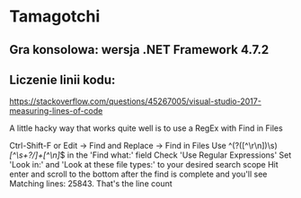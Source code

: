 # Tamagotchi


## Gra konsolowa: wersja .NET Framework 4.7.2


## Liczenie linii kodu:
https://stackoverflow.com/questions/45267005/visual-studio-2017-measuring-lines-of-code

A little hacky way that works quite well is to use a RegEx with Find in Files

Ctrl-Shift-F or Edit -> Find and Replace -> Find in Files
Use ^(?([^\r\n])\s)*[^\s+?/]+[^\n]*$ in the 'Find what:' field
Check 'Use Regular Expressions'
Set 'Look in:' and 'Look at these file types:' to your desired search scope
Hit enter and scroll to the bottom after the find is complete and you'll see Matching lines: 25843. That's the line count